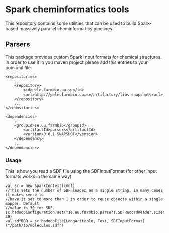 # Spark cheminformatics tools

This repository contains some utilities that can be used to build Spark-based massively parallel cheminformatics pipelines.

## Parsers

This package provides custom Spark input formats for chemical structures. In order to use it in you maven project please add this entries to your pom.xml file:

    <repositories>
        ...
        <repository>
            <id>pele.farmbio.uu.se</id>
            <url>http://pele.farmbio.uu.se/artifactory/libs-snapshot</url>
        </repository>
        ...
    </repositories>

    <dependencies>
        ...
        <groupId>se.uu.farmbio</groupId>
            <artifactId>parsers</artifactId>
            <version>0.0.1-SNAPSHOT</version>
        </dependency>
        ...
    </dependencies>

### Usage 
This is how you read a SDF file using the SDFInputFormat (for other input formats works in the same way).

    val sc = new SparkContext(conf)
    //This sets the number of SDF loaded as a single string, in many cases it makes sense to 
    //have it set to more than 1 in order to reuse objects within a single mapper. Default
    //value is 30 for SDF.
    sc.hadoopConfiguration.set("se.uu.farmbio.parsers.SDFRecordReader.size", 30)
    val sdfRDD = sc.hadoopFile[LongWritable, Text, SDFInputFormat]("/path/to/molecules.sdf")

  
